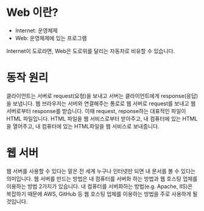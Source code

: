 # Web 이란?
- Internet: 운영체제 
- Web: 운영체제에 있는 프로그램

Internet이 도로라면, Web은 도로위를 달리는 자동차로 비유할 수 있습니다.
# 동작 원리
클라이언트는 서버로 request(요청)을 보내고 서버는 클라이언트에게 response(응답)을 보냅니다.
웹 브라우저는 서버와 연결해주는 통로로 웹 서버로 request를 보내고 웹 서버로부터 response를 받습니다. 이때 request, reponse하는 대표적인 파일이 HTML 파일입니다. HTML 파일을 웹 서비스로부터 받아주고, 내 컴퓨터에 있는 HTML을 열어주고, 내 컴퓨터에 있는 HTML파일을 웹 서비스로 보내줍니다.
# 웹 서버
웹 서버를 사용할 수 있다는 말은 전 세계 누구나 인터넷만 되면 내 문서를 볼 수 있다는 의미입니다.
웹 서버를 만드는 방법은 내 컴퓨터를 서버화 하는 방법과 웹 호스팅 업체를 이용하는 방법 2가지가 있습니다. 내 컴퓨터를 서버화하는 방법(e.g. Apache, IIS)은 복잡하기 때문에  AWS, GitHub 등 웹 호스팅 업체를 이용하는 방법을 주로 사용하게 될 것입니다.